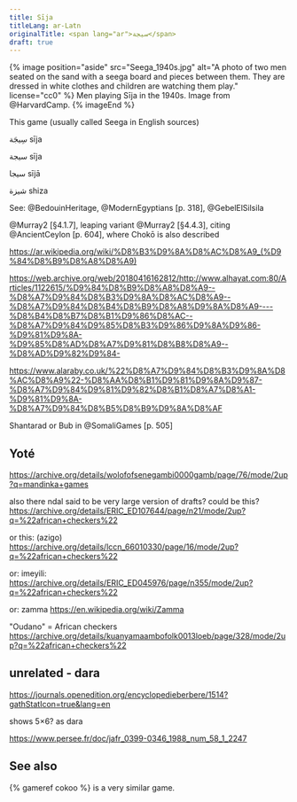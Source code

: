 ```yaml
---
title: Sīja
titleLang: ar-Latn
originalTitle: <span lang="ar">سيجة</span> 
draft: true
---
```


{% image position="aside" src="Seega_1940s.jpg" alt="A photo of two men seated on the sand with a seega board and pieces between them. They are dressed in white clothes and children are watching them play." license="cc0" %}
Men playing Sīja in the 1940s. Image from @HarvardCamp.
{% imageEnd %}
<!--
Copyright was never renewed, so this is public domain: https://onlinebooks.library.upenn.edu/webbin/cinfo/archaeology

Anything published before January 1, 1964 and whose copyright was not renewed is in the public domain. –https://commons.wikimedia.org/wiki/Commons:Copyright_rules_by_territory/United_States#General_rules
-->

This game (usually called <span lang="ar-Latn" class="noun aka">Seega</span> in English sources)

سِيجَة sīja

سيجة sīja

سيجا sījā

شيزة shiza

See: @BedouinHeritage, @ModernEgyptians [p. 318], @GebelElSilsila

@Murray2 [§4.1.7], leaping variant @Murray2 [§4.4.3], citing @AncientCeylon [p. 604], where Chokō is also described

https://ar.wikipedia.org/wiki/%D8%B3%D9%8A%D8%AC%D8%A9_(%D9%84%D8%B9%D8%A8%D8%A9)

https://web.archive.org/web/20180416162812/http://www.alhayat.com:80/Articles/1122615/%D9%84%D8%B9%D8%A8%D8%A9--%D8%A7%D9%84%D8%B3%D9%8A%D8%AC%D8%A9--%D8%A7%D9%84%D8%B4%D8%B9%D8%A8%D9%8A%D8%A9----%D8%B4%D8%B7%D8%B1%D9%86%D8%AC--%D8%A7%D9%84%D9%85%D8%B3%D9%86%D9%8A%D9%86-%D9%81%D9%8A-%D9%85%D8%AD%D8%A7%D9%81%D8%B8%D8%A9--%D8%AD%D9%82%D9%84-

https://www.alaraby.co.uk/%22%D8%A7%D9%84%D8%B3%D9%8A%D8%AC%D8%A9%22-%D8%AA%D8%B1%D9%81%D9%8A%D9%87-%D8%A7%D9%84%D9%81%D9%82%D8%B1%D8%A7%D8%A1-%D9%81%D9%8A-%D8%A7%D9%84%D8%B5%D8%B9%D9%8A%D8%AF


Shantarad or Bub in @SomaliGames [p. 505]

<!--

هناك ثلاث ألعاب تحمل اسم السيجة وهم:
١- السيجة الصغيرة وهي:
لعبة من ألعاب الحصى والحجارة، يلعبها الأولاد في القرى والمدن، تتكون من لاعبين اثنين ولكل لاعب ثلاث قطع (كلاب) إما خشب أو حجارة أو زلط المهم أن تختلف عن قطع اللاعب الآخر.
ويتم رسم مربع مقسم من الداخل إلى تسع مربعات، وتبدأ اللعبة وأمام كل لاعب الثلاث قطع الخاصة به ويبدأ الدور بتحريك كل واحد قطعة واحدة حتى يستطيع أحد اللاعبين أن يكون صف واحد من الحصى الخاص به سواء رأسياً أو قطعياً أو عرضياً وهنا يكسب نقطة وتنتهي بحسب اتفاق اللاعبين على عدد النقاط أربع نقاط أو ستة أو أكثر.
٢- السيجة الكبيرة وهي:
نفس اللعبة السابقة ولكن عدد الخانات مكون من ٢٥ خانة وعدد القطع ٥ قطع وهي تعد أصعب قليلاً نظراً لزيادة عدد الخانات.
٣- السيجة الكبيرة (الكلابة) : وهي
تحمل نفس اسم اللعب السيجة الكبيرة السابقة ولكنها مختلفة تماماً. حيث يكون لدى كل لاعب ١٢ قطعة مختلفة ويمسك بها في يده في بداية اللعب ويقوم كل لاعب بوضع وتوزيع القطع أينما شاء ولكن بالترتيب كل لاعب يضع قطعة واحدة. وعندما ينتهي اللاعبان من وضع الـ ١٢ قطعة في مكانها تبدأ فاعليات اللعبة، مع ملاحظة أن المربع المتوسط لا يجوز وضع قطع فيه. وهو يكون منتصف المربعات بالضبط.

بعد وضع القطع، يبدأ كل لاعب بتحريك قطعة واحدة بالترتيب بينهما وقانون تحريك القطع هو ألا يحرك القطعة سوى إلى خانة واحدة للأمام أو الخلف أو اليمين أو اليسار، وإذا استطاع أحدهما حصر قطعة للمنافس بقطعتين مما لديه يقوم بأخذ هذه القطعة ويقفز بقطعته إلى الخانة الخالية، وهكذا حتى يستطيع أحد اللاعبين أن يقضي على الـ ١٢ قطعة لمنافسه.

https://www.youtube.com/watch?v=WvPX0mYlB3g

-->

<!--

لعبة السيجه أو الشيزه كما يطلق عليها كبار السن في منطقة تبوك شمال السعودية, لعبة شعبية ذات شهرة واسعة ولها قوانينها الخاصة بها, وخططها أشبه ما تكون بإستراتيجية حربية تنتهي ب  أكل السيجه  حسن الطالعي رصد لنا في التقرير التالي  كل زوايا اللعبه

https://www.youtube.com/watch?v=eKqPC19j_n0

-->


## Yoté

https://archive.org/details/wolofofsenegambi0000gamb/page/76/mode/2up?q=mandinka+games

also there ndal said to be very large version of  drafts?
could be this? https://archive.org/details/ERIC_ED107644/page/n21/mode/2up?q=%22african+checkers%22

or this: (azigo) https://archive.org/details/lccn_66010330/page/16/mode/2up?q=%22african+checkers%22

or: imeyili: https://archive.org/details/ERIC_ED045976/page/n355/mode/2up?q=%22african+checkers%22

or: zamma https://en.wikipedia.org/wiki/Zamma

"Oudano" = African checkers https://archive.org/details/kuanyamaambofolk0013loeb/page/328/mode/2up?q=%22african+checkers%22

## unrelated - dara

https://journals.openedition.org/encyclopedieberbere/1514?gathStatIcon=true&lang=en

shows 5×6? as dara

https://www.persee.fr/doc/jafr_0399-0346_1988_num_58_1_2247

## See also

{% gameref cokoo %} is a very similar game.
